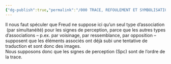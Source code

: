 ```yaml
---
{"dg-publish":true,"permalink":"/000 TRACE, REFOULEMENT ET SYMBOLISATION copie/Lettre 52/associations par simultanéité/","created":"2024-07-22T08:40:20.952-04:00","updated":"2025-08-14T06:28:17.980-04:00"}
---
```



Il nous faut spéculer que Freud ne suppose ici qu’un seul type d’association  (par simultanéité) pour les signes de perception, parce que les autres types d’associations – p.ex. par voisinage, par ressemblance, par opposition – supposent que les éléments associés ont déjà subi une tentative de traduction et sont donc des images.  
Nous supposons donc que les signes de perception (Spc) sont de l’ordre de la trace.